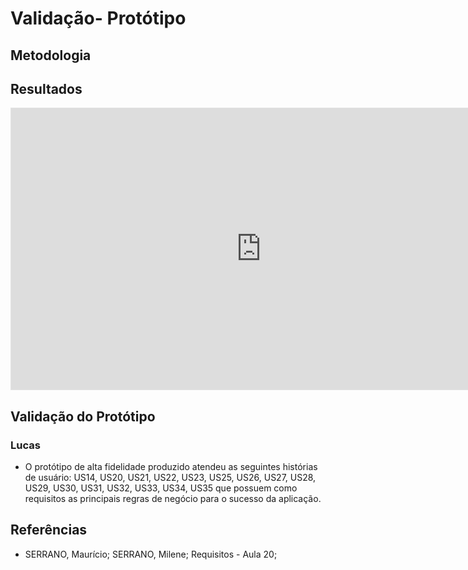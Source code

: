 #  Validação- Protótipo

## Metodologia


## Resultados

<iframe style="border: 1px solid rgba(0, 0, 0, 0.1);" width="800" height="450" src="https://www.figma.com/embed?embed_host=share&url=https://www.figma.com/proto/j1sSEfUUJpXDNavh6zZ2MX/iFut?node-id=4%3A21&scaling=min-zoom&hide-ui=1" allowfullscreen></iframe>

## Validação do Protótipo 


### Lucas 

* O protótipo de alta fidelidade produzido atendeu as seguintes histórias de usuário:  US14, US20, US21, US22, US23, US25, US26, US27, US28, US29, US30, US31, US32, US33, US34, US35  que possuem como requisitos as principais regras de  negócio para o sucesso da aplicação.
  
## Referências
- SERRANO, Maurício; SERRANO, Milene; Requisitos - Aula 20; 
